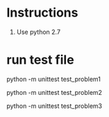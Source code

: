 # Instructions
1. Use python 2.7

# run test file
python -m unittest test_problem1


python -m unittest test_problem2


python -m unittest test_problem3

